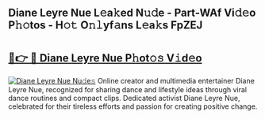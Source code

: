 ## Diane Leyre Nue L𝚎a𝚔ed N𝚞𝚍e - Part-WAf Vi𝚍𝚎o P𝚑𝚘tos - H𝚘𝚝 O𝚗𝚕yf𝚊ns L𝚎a𝚔s FpZEJ

# <h2><a href="http://kf8ijr.oniu.top/?m=Diane+Leyre+Nue">🔗👉 🔴 Diane Leyre Nue P𝚑ot𝚘𝚜 V𝚒d𝚎o</a></h2>

[![Diane Leyre Nue Nu𝚍e𝚜](https://i.imgur.com/0qMVB7G.gif)](http://kf8ijr.oniu.top/?m=Diane+Leyre+Nue)
Online creator and multimedia entertainer Diane Leyre Nue, recognized for sharing dance and lifestyle ideas through viral dance routines and compact clips. Dedicated activist Diane Leyre Nue, celebrated for their tireless efforts and passion for creating positive change.  
